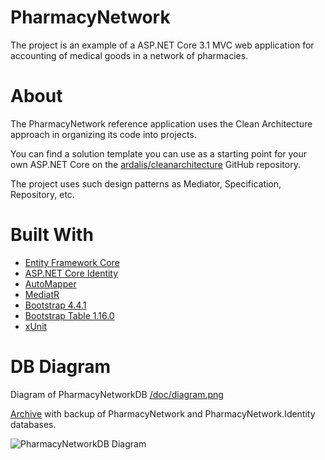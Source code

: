 # PharmacyNetwork

The project is an example of a ASP.NET Core 3.1 MVC web application for accounting of medical goods in a network of pharmacies.

# About

The PharmacyNetwork reference application uses the Clean Architecture approach in organizing its code into projects.

You can find a solution template you can use as a starting point for your own ASP.NET Core on the [ardalis/cleanarchitecture](https://github.com/ardalis/cleanarchitecture) GitHub repository.

The project uses such design patterns as Mediator, Specification, Repository, etc.

# Built With

* [Entity Framework Core](https://www.entityframeworktutorial.net/efcore/entity-framework-core.aspx)
* [ASP.NET Core Identity](https://docs.microsoft.com/en-us/aspnet/core/security/authentication/identity?view=aspnetcore-3.1&tabs=visual-studio)
* [AutoMapper](https://automapper.org/)
* [MediatR](https://github.com/jbogard/MediatR)
* [Bootstrap 4.4.1](https://getbootstrap.com/)
* [Bootstrap Table 1.16.0](https://bootstrap-table.com/)
* [xUnit](https://xunit.net/)

# DB Diagram

Diagram of PharmacyNetworkDB [/doc/diagram.png](https://github.com/SH4KUR/PharmacyNetwork-ASP.NET_Core_MVC/blob/master/doc/diagram.png)

[Archive](https://github.com/SH4KUR/PharmacyNetwork/blob/master/db_backup/BackupDB.rar) with backup of PharmacyNetwork and PharmacyNetwork.Identity databases.

![PharmacyNetworkDB Diagram](https://github.com/SH4KUR/PharmacyNetwork-ASP.NET_Core_MVC/blob/master/doc/diagram.png?raw=true)


